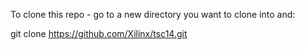 To clone this repo - go to a new directory you want to clone into and:

git clone https://github.com/Xilinx/tsc14.git
